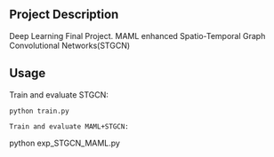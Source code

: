 ## Project Description

Deep Learning Final Project. MAML enhanced Spatio-Temporal Graph Convolutional Networks(STGCN)

## Usage

Train and evaluate STGCN: 
```
python train.py

Train and evaluate MAML+STGCN: 
```
python exp_STGCN_MAML.py
